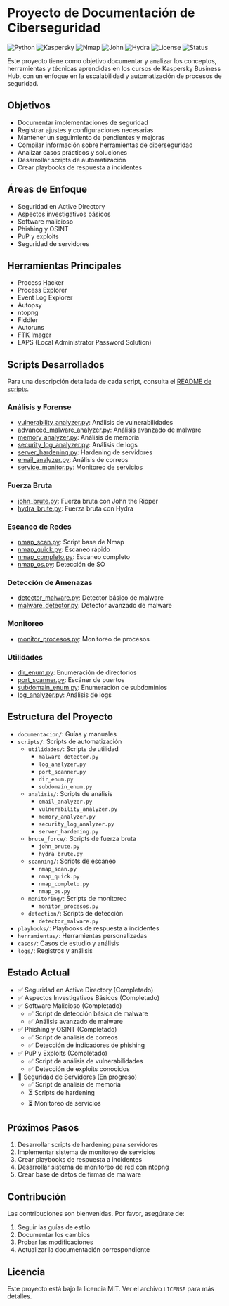 # Proyecto de Documentación de Ciberseguridad

![Python](https://img.shields.io/badge/Python-3.8+-blue.svg)
![Kaspersky](https://img.shields.io/badge/Kaspersky-Business_Hub-orange.svg)
![Nmap](https://img.shields.io/badge/Nmap-7.80+-green.svg)
![John](https://img.shields.io/badge/John_the_Ripper-1.9.0+-yellow.svg)
![Hydra](https://img.shields.io/badge/Hydra-9.3+-red.svg)
![License](https://img.shields.io/badge/License-MIT-yellow.svg)
![Status](https://img.shields.io/badge/Status-Active-brightgreen.svg)

Este proyecto tiene como objetivo documentar y analizar los conceptos, herramientas y técnicas aprendidas en los cursos de Kaspersky Business Hub, con un enfoque en la escalabilidad y automatización de procesos de seguridad.

## Objetivos
- Documentar implementaciones de seguridad
- Registrar ajustes y configuraciones necesarias
- Mantener un seguimiento de pendientes y mejoras
- Compilar información sobre herramientas de ciberseguridad
- Analizar casos prácticos y soluciones
- Desarrollar scripts de automatización
- Crear playbooks de respuesta a incidentes

## Áreas de Enfoque
- Seguridad en Active Directory
- Aspectos investigativos básicos
- Software malicioso
- Phishing y OSINT
- PuP y exploits
- Seguridad de servidores

## Herramientas Principales
- Process Hacker
- Process Explorer
- Event Log Explorer
- Autopsy
- ntopng
- Fiddler
- Autoruns
- FTK Imager
- LAPS (Local Administrator Password Solution)

## Scripts Desarrollados
Para una descripción detallada de cada script, consulta el [README de scripts](scripts/README.md).

### Análisis y Forense
- [vulnerability_analyzer.py](scripts/README.md#análisis-y-forense): Análisis de vulnerabilidades
- [advanced_malware_analyzer.py](scripts/README.md#análisis-y-forense): Análisis avanzado de malware
- [memory_analyzer.py](scripts/README.md#análisis-y-forense): Análisis de memoria
- [security_log_analyzer.py](scripts/README.md#análisis-y-forense): Análisis de logs
- [server_hardening.py](scripts/README.md#análisis-y-forense): Hardening de servidores
- [email_analyzer.py](scripts/README.md#análisis-y-forense): Análisis de correos
- [service_monitor.py](scripts/README.md#análisis-y-forense): Monitoreo de servicios

### Fuerza Bruta
- [john_brute.py](scripts/README.md#fuerza-bruta): Fuerza bruta con John the Ripper
- [hydra_brute.py](scripts/README.md#fuerza-bruta): Fuerza bruta con Hydra

### Escaneo de Redes
- [nmap_scan.py](scripts/README.md#escaneo-de-redes): Script base de Nmap
- [nmap_quick.py](scripts/README.md#escaneo-de-redes): Escaneo rápido
- [nmap_completo.py](scripts/README.md#escaneo-de-redes): Escaneo completo
- [nmap_os.py](scripts/README.md#escaneo-de-redes): Detección de SO

### Detección de Amenazas
- [detector_malware.py](scripts/README.md#detección-de-amenazas): Detector básico de malware
- [malware_detector.py](scripts/README.md#detección-de-amenazas): Detector avanzado de malware

### Monitoreo
- [monitor_procesos.py](scripts/README.md#monitoreo): Monitoreo de procesos

### Utilidades
- [dir_enum.py](scripts/README.md#utilidades): Enumeración de directorios
- [port_scanner.py](scripts/README.md#utilidades): Escáner de puertos
- [subdomain_enum.py](scripts/README.md#utilidades): Enumeración de subdominios
- [log_analyzer.py](scripts/README.md#utilidades): Análisis de logs

## Estructura del Proyecto
- `documentacion/`: Guías y manuales
- `scripts/`: Scripts de automatización
  - `utilidades/`: Scripts de utilidad
    - `malware_detector.py`
    - `log_analyzer.py`
    - `port_scanner.py`
    - `dir_enum.py`
    - `subdomain_enum.py`
  - `analisis/`: Scripts de análisis
    - `email_analyzer.py`
    - `vulnerability_analyzer.py`
    - `memory_analyzer.py`
    - `security_log_analyzer.py`
    - `server_hardening.py`
  - `brute_force/`: Scripts de fuerza bruta
    - `john_brute.py`
    - `hydra_brute.py`
  - `scanning/`: Scripts de escaneo
    - `nmap_scan.py`
    - `nmap_quick.py`
    - `nmap_completo.py`
    - `nmap_os.py`
  - `monitoring/`: Scripts de monitoreo
    - `monitor_procesos.py`
  - `detection/`: Scripts de detección
    - `detector_malware.py`
- `playbooks/`: Playbooks de respuesta a incidentes
- `herramientas/`: Herramientas personalizadas
- `casos/`: Casos de estudio y análisis
- `logs/`: Registros y análisis

## Estado Actual
- ✅ Seguridad en Active Directory (Completado)
- ✅ Aspectos Investigativos Básicos (Completado)
- ✅ Software Malicioso (Completado)
  - ✅ Script de detección básica de malware
  - ✅ Análisis avanzado de malware
- ✅ Phishing y OSINT (Completado)
  - ✅ Script de análisis de correos
  - ✅ Detección de indicadores de phishing
- ✅ PuP y Exploits (Completado)
  - ✅ Script de análisis de vulnerabilidades
  - ✅ Detección de exploits conocidos
- 🔄 Seguridad de Servidores (En progreso)
  - ✅ Script de análisis de memoria
  - ⏳ Scripts de hardening
  - ⏳ Monitoreo de servicios

## Próximos Pasos
1. Desarrollar scripts de hardening para servidores
2. Implementar sistema de monitoreo de servicios
3. Crear playbooks de respuesta a incidentes
4. Desarrollar sistema de monitoreo de red con ntopng
5. Crear base de datos de firmas de malware

## Contribución
Las contribuciones son bienvenidas. Por favor, asegúrate de:
1. Seguir las guías de estilo
2. Documentar los cambios
3. Probar las modificaciones
4. Actualizar la documentación correspondiente

## Licencia
Este proyecto está bajo la licencia MIT. Ver el archivo `LICENSE` para más detalles.